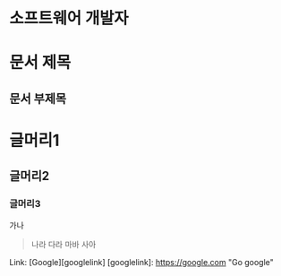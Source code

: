 # 소프트웨어 개발자

문서 제목
========

문서 부제목
---------

# 글머리1
## 글머리2
### 글머리3


가나
> 나라
  다라
  마바
  사아

Link: [Google][googlelink]
[googlelink]: https://google.com "Go google"
